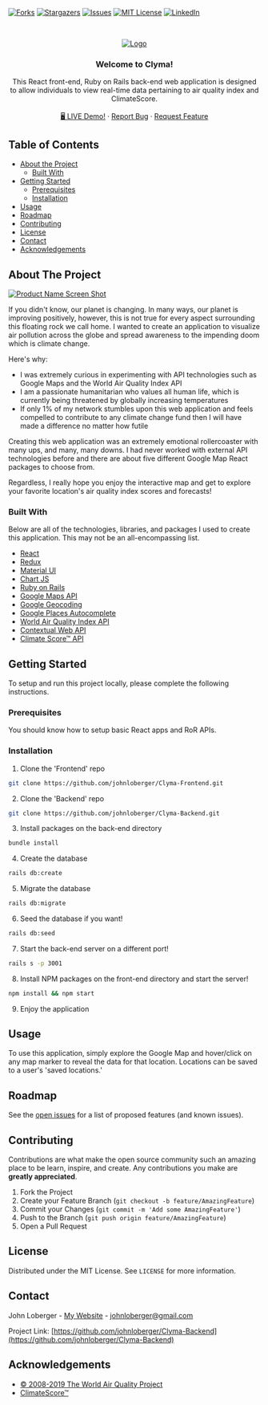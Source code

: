 <!-- PROJECT SHIELDS -->

[![Forks][forks-shield]][forks-url]
[![Stargazers][stars-shield]][stars-url]
[![Issues][issues-shield]][issues-url]
[![MIT License][license-shield]][license-url]
[![LinkedIn][linkedin-shield]][linkedin-url]


<!-- PROJECT LOGO -->
<br />
<p align="center">
  <a href="https://github.com/johnloberger/Clyma-Backend">
    <img src="https://media.giphy.com/media/VI2UC13hwWin1MIfmi/giphy.gif" alt="Logo">
  </a>

  <h3 align="center">Welcome to Clyma!</h3>

  <p align="center">
    This React front-end, Ruby on Rails back-end web application is designed to allow individuals to view real-time data pertaining to air quality index and ClimateScore. 
    <br />
    <br />
    <a href="https://clyma.netlify.app">🖥️ LIVE Demo!</a>
    ·
    <a href="https://github.com/johnloberger/Clyma-Backend/issues">Report Bug</a>
    ·
    <a href="https://github.com/johnloberger/Clyma-Backend/issues">Request Feature</a>
  </p>
</p>



<!-- TABLE OF CONTENTS -->
## Table of Contents

* [About the Project](#about-the-project)
  * [Built With](#built-with)
* [Getting Started](#getting-started)
  * [Prerequisites](#prerequisites)
  * [Installation](#installation)
* [Usage](#usage)
* [Roadmap](#roadmap)
* [Contributing](#contributing)
* [License](#license)
* [Contact](#contact)
* [Acknowledgements](#acknowledgements)



<!-- ABOUT THE PROJECT -->
## About The Project

[![Product Name Screen Shot][product-screenshot]](https://i.imgur.com/9DtnaKz.png)

If you didn't know, our planet is changing. In many ways, our planet is improving positively, however, this is not true for every aspect surrounding this floating rock we call home. I wanted to create an application to visualize air pollution across the globe and spread awareness to the impending doom which is climate change.

Here's why:
* I was extremely curious in experimenting with API technologies such as Google Maps and the World Air Quality Index API
* I am a passionate humanitarian who values all human life, which is currently being threatened by globally increasing temperatures
* If only 1% of my network stumbles upon this web application and feels compelled to contribute to any climate change fund then I will have made a difference no matter how futile

Creating this web application was an extremely emotional rollercoaster with many ups, and many, many downs. I had never worked with external API technologies before and there are about five different Google Map React packages to choose from.

Regardless, I really hope you enjoy the interactive map and get to explore your favorite location's air quality index scores and forecasts!

### Built With
Below are all of the technologies, libraries, and packages I used to create this application. This may not be an all-encompassing list.
* [React](https://reactjs.org/)
* [Redux](https://redux.js.org/)
* [Material UI](https://material-ui.com/)
* [Chart JS](https://www.npmjs.com/package/react-chartjs-2)
* [Ruby on Rails](https://rubyonrails.org/)
* [Google Maps API](https://www.npmjs.com/package/google-maps-react)
* [Google Geocoding](https://developers.google.com/maps/documentation/geocoding/overview)
* [Google Places Autocomplete](https://developers.google.com/places/web-service/autocomplete)
* [World Air Quality Index API](https://aqicn.org/api/)
* [Contextual Web API](https://contextualweb.io/)
* [Climate Score™ API](https://rapidapi.com/sameckhouse/api/climate-score)



<!-- GETTING STARTED -->
## Getting Started

To setup and run this project locally, please complete the following instructions.

### Prerequisites

You should know how to setup basic React apps and RoR APIs.

### Installation

1. Clone the 'Frontend' repo
```sh
git clone https://github.com/johnloberger/Clyma-Frontend.git
```
2. Clone the 'Backend' repo
```sh
git clone https://github.com/johnloberger/Clyma-Backend.git
```
3. Install packages on the back-end directory
```sh
bundle install
```
4. Create the database
```sh
rails db:create
```
5. Migrate the database
```sh
rails db:migrate
```
6. Seed the database if you want!
```sh
rails db:seed
```
7. Start the back-end server on a different port!
```sh
rails s -p 3001
```
8. Install NPM packages on the front-end directory and start the server!
```sh
npm install && npm start
```
9. Enjoy the application



<!-- USAGE EXAMPLES -->
## Usage

To use this application, simply explore the Google Map and hover/click on any map marker to reveal the data for that location. Locations can be saved to a user's 'saved locations.'


<!-- ROADMAP -->
## Roadmap

See the [open issues](https://github.com/johnloberger/Clyma-Backend/issues) for a list of proposed features (and known issues).



<!-- CONTRIBUTING -->
## Contributing

Contributions are what make the open source community such an amazing place to be learn, inspire, and create. Any contributions you make are **greatly appreciated**.

1. Fork the Project
2. Create your Feature Branch (`git checkout -b feature/AmazingFeature`)
3. Commit your Changes (`git commit -m 'Add some AmazingFeature'`)
4. Push to the Branch (`git push origin feature/AmazingFeature`)
5. Open a Pull Request



<!-- LICENSE -->
## License

Distributed under the MIT License. See `LICENSE` for more information.



<!-- CONTACT -->
## Contact

John Loberger - [My Website](https://jloberger.com) - johnloberger@gmail.com

Project Link: [https://github.com/johnloberger/Clyma-Backend](https://github.com/johnloberger/Clyma-Backend)



<!-- ACKNOWLEDGEMENTS -->
## Acknowledgements
* [© 2008-2019 The World Air Quality Project](https://aqicn.org/faq/)
* [ClimateScore™](https://climatescore.com/)



<!-- MARKDOWN LINKS & IMAGES -->
<!-- https://www.markdownguide.org/basic-syntax/#reference-style-links -->

[forks-shield]: https://img.shields.io/github/forks/johnloberger/Clyma-Backend.svg?style=flat-square
[forks-url]: https://github.com/johnloberger/Clyma-Backend/network/members
[stars-shield]: https://img.shields.io/github/stars/johnloberger/Clyma-Backend.svg?style=flat-square
[stars-url]: https://github.com/johnloberger/Clyma-Backend/stargazers
[issues-shield]: https://img.shields.io/github/issues/johnloberger/Clyma-Backend.svg?style=flat-square
[issues-url]: https://github.com/johnloberger/Clyma-Backend/issues
[license-shield]: https://img.shields.io/badge/License-MIT-green.svg
[license-url]: https://github.com/johnloberger/Clyma-Backend/blob/master/LICENSE.txt
[linkedin-shield]: https://img.shields.io/badge/-LinkedIn-black.svg?style=flat-square&logo=linkedin&colorB=555
[linkedin-url]: https://linkedin.com/in/johnloberger
[product-screenshot]: https://i.imgur.com/9DtnaKz.png

